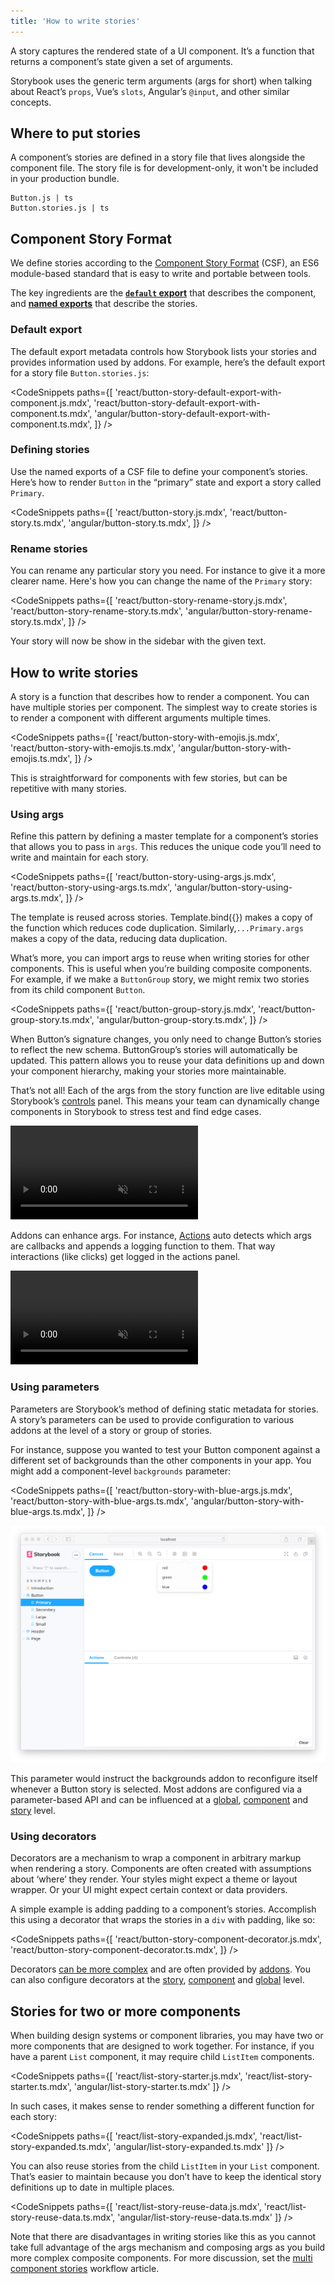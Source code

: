 ```yaml
---
title: 'How to write stories'
---
```


A story captures the rendered state of a UI component. It’s a function that returns a component’s state given a set of arguments.

Storybook uses the generic term arguments (args for short) when talking about React’s `props`, Vue’s `slots`, Angular’s `@input`, and other similar concepts.

## Where to put stories

A component’s stories are defined in a story file that lives alongside the component file. The story file is for development-only, it won't be included in your production bundle.

```
Button.js | ts
Button.stories.js | ts
```

## Component Story Format

We define stories according to the [Component Story Format](../api/csf.md) (CSF), an ES6 module-based standard that is easy to write and portable between tools.

The key ingredients are the [**`default` export**](https://developer.mozilla.org/en-US/docs/Web/JavaScript/Reference/Statements/export#Using_the_default_export) that describes the component, and [**named exports**](https://developer.mozilla.org/en-US/docs/Web/JavaScript/Reference/Statements/export#Using_named_exports) that describe the stories.

### Default export

The default export metadata controls how Storybook lists your stories and provides information used by addons. For example, here’s the default export for a story file `Button.stories.js`:

<!-- prettier-ignore-start -->

<CodeSnippets
  paths={[
    'react/button-story-default-export-with-component.js.mdx',
    'react/button-story-default-export-with-component.ts.mdx',
    'angular/button-story-default-export-with-component.ts.mdx',
  ]}
/>

<!-- prettier-ignore-end -->

### Defining stories

Use the named exports of a CSF file to define your component’s stories. Here’s how to render `Button` in the “primary” state and export a story called `Primary`.

<!-- prettier-ignore-start -->

<CodeSnippets
  paths={[
    'react/button-story.js.mdx',
    'react/button-story.ts.mdx',
    'angular/button-story.ts.mdx',
  ]}
/>

<!-- prettier-ignore-end -->

### Rename stories

You can rename any particular story you need. For instance to give it a more clearer name. Here's how you can change the name of the `Primary` story:

<!-- prettier-ignore-start -->

<CodeSnippets
  paths={[
    'react/button-story-rename-story.js.mdx',
    'react/button-story-rename-story.ts.mdx',
    'angular/button-story-rename-story.ts.mdx',
  ]}
/>

<!-- prettier-ignore-end -->

Your story will now be show in the sidebar with the given text.

## How to write stories

A story is a function that describes how to render a component. You can have multiple stories per component. The simplest way to create stories is to render a component with different arguments multiple times.

<!-- prettier-ignore-start -->

<CodeSnippets
  paths={[
    'react/button-story-with-emojis.js.mdx',
    'react/button-story-with-emojis.ts.mdx',
    'angular/button-story-with-emojis.ts.mdx',
  ]}
/>

<!-- prettier-ignore-end -->

This is straightforward for components with few stories, but can be repetitive with many stories.

### Using args

Refine this pattern by defining a master template for a component’s stories that allows you to pass in `args`. This reduces the unique code you’ll need to write and maintain for each story.

<!-- prettier-ignore-start -->

<CodeSnippets
  paths={[
    'react/button-story-using-args.js.mdx',
    'react/button-story-using-args.ts.mdx',
    'angular/button-story-using-args.ts.mdx',
  ]}
/>

<!-- prettier-ignore-end -->

The template is reused across stories. Template.bind({}) makes a copy of the function which reduces code duplication. Similarly,`...Primary.args` makes a copy of the data, reducing data duplication.

What’s more, you can import args to reuse when writing stories for other components. This is useful when you’re building composite components. For example, if we make a `ButtonGroup` story, we might remix two stories from its child component `Button`.

<!-- prettier-ignore-start -->

<CodeSnippets
  paths={[
    'react/button-group-story.js.mdx',
    'react/button-group-story.ts.mdx',
    'angular/button-group-story.ts.mdx',
  ]}
/>

<!-- prettier-ignore-end -->

When Button’s signature changes, you only need to change Button’s stories to reflect the new schema. ButtonGroup’s stories will automatically be updated. This pattern allows you to reuse your data definitions up and down your component hierarchy, making your stories more maintainable.

That’s not all! Each of the args from the story function are live editable using Storybook’s [controls](../essentials/controls.md) panel. This means your team can dynamically change components in Storybook to stress test and find edge cases.

<video autoPlay muted playsInline loop>
  <source
    src="addon-controls-demo-optimized.mp4"
    type="video/mp4"
  />
</video>

Addons can enhance args. For instance, [Actions](../essentials/actions.md) auto detects which args are callbacks and appends a logging function to them. That way interactions (like clicks) get logged in the actions panel.

<video autoPlay muted playsInline loop>
  <source
    src="addon-actions-demo-optimized.mp4"
    type="video/mp4"
  />
</video>

### Using parameters

Parameters are Storybook’s method of defining static metadata for stories. A story’s parameters can be used to provide configuration to various addons at the level of a story or group of stories.

For instance, suppose you wanted to test your Button component against a different set of backgrounds than the other components in your app. You might add a component-level `backgrounds` parameter:

<!-- prettier-ignore-start -->

<CodeSnippets
  paths={[
    'react/button-story-with-blue-args.js.mdx',
    'react/button-story-with-blue-args.ts.mdx',
    'angular/button-story-with-blue-args.ts.mdx',
  ]}
/>

<!-- prettier-ignore-end -->

![Background colors parameter](./parameters-background-colors.png)

This parameter would instruct the backgrounds addon to reconfigure itself whenever a Button story is selected. Most addons are configured via a parameter-based API and can be influenced at a [global](./parameters.md#global-parameters), [component](./parameters.md#component-parameters) and [story](./parameters.md#story-parameters) level.

### Using decorators

Decorators are a mechanism to wrap a component in arbitrary markup when rendering a story. Components are often created with assumptions about ‘where’ they render. Your styles might expect a theme or layout wrapper. Or your UI might expect certain context or data providers.

A simple example is adding padding to a component’s stories. Accomplish this using a decorator that wraps the stories in a `div` with padding, like so:

<!-- prettier-ignore-start -->

<CodeSnippets
  paths={[
    'react/button-story-component-decorator.js.mdx',
    'react/button-story-component-decorator.ts.mdx',
  ]}
/>

<!-- prettier-ignore-end -->

Decorators [can be more complex](./decorators.md#context-for-mocking) and are often provided by [addons](../configure/storybook-addons.md). You can also configure decorators at the [story](./decorators.md#story-decorators), [component](./decorators.md#component-decorators) and [global](./decorators.md#global-decorators) level.

## Stories for two or more components

When building design systems or component libraries, you may have two or more components that are designed to work together. For instance, if you have a parent `List` component, it may require child `ListItem` components.

<!-- prettier-ignore-start -->

<CodeSnippets
  paths={[
    'react/list-story-starter.js.mdx',
    'react/list-story-starter.ts.mdx',
    'angular/list-story-starter.ts.mdx'
  ]}
/>

<!-- prettier-ignore-end -->

In such cases, it makes sense to render something a different function for each story:

<!-- prettier-ignore-start -->

<CodeSnippets
  paths={[
    'react/list-story-expanded.js.mdx',
    'react/list-story-expanded.ts.mdx',
    'angular/list-story-expanded.ts.mdx'
  ]}
/>

<!-- prettier-ignore-end -->

You can also reuse stories from the child `ListItem` in your `List` component. That’s easier to maintain because you don’t have to keep the identical story definitions up to date in multiple places.

<!-- prettier-ignore-start -->

<CodeSnippets
  paths={[
    'react/list-story-reuse-data.js.mdx',
    'react/list-story-reuse-data.ts.mdx',
    'angular/list-story-reuse-data.ts.mdx'
  ]}
/>

<!-- prettier-ignore-end -->

<div class="aside">
 
 Note that there are disadvantages in writing stories like this as you cannot take full advantage of the args mechanism and composing args as you build more complex composite components. For more discussion, set the [multi component stories](../workflows/stories-for-multiple-components.md) workflow article.
 
 </div>
